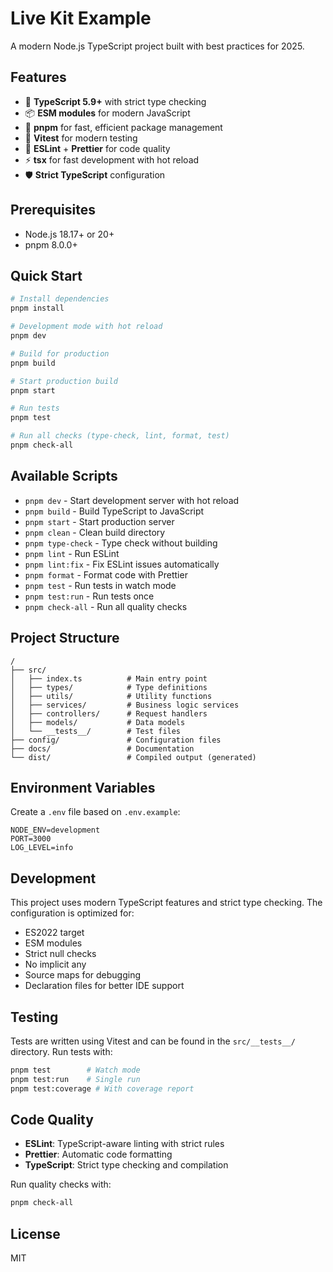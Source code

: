 # Live Kit Example

A modern Node.js TypeScript project built with best practices for 2025.

## Features

- 🚀 **TypeScript 5.9+** with strict type checking
- 📦 **ESM modules** for modern JavaScript
- 🔧 **pnpm** for fast, efficient package management
- 🧪 **Vitest** for modern testing
- 📝 **ESLint** + **Prettier** for code quality
- ⚡ **tsx** for fast development with hot reload
- 🛡️ **Strict TypeScript** configuration

## Prerequisites

- Node.js 18.17+ or 20+
- pnpm 8.0.0+

## Quick Start

```bash
# Install dependencies
pnpm install

# Development mode with hot reload
pnpm dev

# Build for production
pnpm build

# Start production build
pnpm start

# Run tests
pnpm test

# Run all checks (type-check, lint, format, test)
pnpm check-all
```

## Available Scripts

- `pnpm dev` - Start development server with hot reload
- `pnpm build` - Build TypeScript to JavaScript
- `pnpm start` - Start production server
- `pnpm clean` - Clean build directory
- `pnpm type-check` - Type check without building
- `pnpm lint` - Run ESLint
- `pnpm lint:fix` - Fix ESLint issues automatically
- `pnpm format` - Format code with Prettier
- `pnpm test` - Run tests in watch mode
- `pnpm test:run` - Run tests once
- `pnpm check-all` - Run all quality checks

## Project Structure

```
/
├── src/
│   ├── index.ts          # Main entry point
│   ├── types/            # Type definitions
│   ├── utils/            # Utility functions
│   ├── services/         # Business logic services
│   ├── controllers/      # Request handlers
│   ├── models/           # Data models
│   └── __tests__/        # Test files
├── config/               # Configuration files
├── docs/                 # Documentation
└── dist/                 # Compiled output (generated)
```

## Environment Variables

Create a `.env` file based on `.env.example`:

```env
NODE_ENV=development
PORT=3000
LOG_LEVEL=info
```

## Development

This project uses modern TypeScript features and strict type checking. The configuration is optimized for:

- ES2022 target
- ESM modules
- Strict null checks
- No implicit any
- Source maps for debugging
- Declaration files for better IDE support

## Testing

Tests are written using Vitest and can be found in the `src/__tests__/` directory. Run tests with:

```bash
pnpm test        # Watch mode
pnpm test:run    # Single run
pnpm test:coverage # With coverage report
```

## Code Quality

- **ESLint**: TypeScript-aware linting with strict rules
- **Prettier**: Automatic code formatting
- **TypeScript**: Strict type checking and compilation

Run quality checks with:

```bash
pnpm check-all
```

## License

MIT
